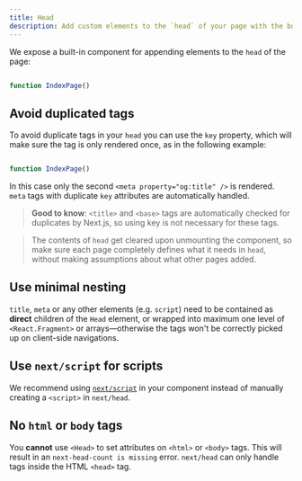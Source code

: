 ```yaml
---
title: Head
description: Add custom elements to the `head` of your page with the built-in Head component.
---
```


We expose a built-in component for appending elements to the `head` of the page:

```jsx

function IndexPage() 

```

## Avoid duplicated tags

To avoid duplicate tags in your `head` you can use the `key` property, which will make sure the tag is only rendered once, as in the following example:

```jsx

function IndexPage() 

```

In this case only the second `<meta property="og:title" />` is rendered. `meta` tags with duplicate `key` attributes are automatically handled.

> **Good to know**: `<title>` and `<base>` tags are automatically checked for duplicates by Next.js, so using key is not necessary for these tags.

> The contents of `head` get cleared upon unmounting the component, so make sure each page completely defines what it needs in `head`, without making assumptions about what other pages added.

## Use minimal nesting

`title`, `meta` or any other elements (e.g. `script`) need to be contained as **direct** children of the `Head` element,
or wrapped into maximum one level of `<React.Fragment>` or arrays—otherwise the tags won't be correctly picked up on client-side navigations.

## Use `next/script` for scripts

We recommend using [`next/script`](/docs/pages/guides/scripts) in your component instead of manually creating a `<script>` in `next/head`.

## No `html` or `body` tags

You **cannot** use `<Head>` to set attributes on `<html>` or `<body>` tags. This will result in an `next-head-count is missing` error. `next/head` can only handle tags inside the HTML `<head>` tag.